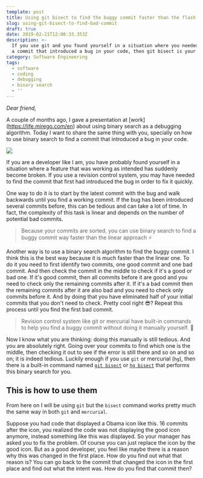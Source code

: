 ```yaml
---
template: post
title: Using git bisect to find the buggy commit faster than the flash
slug: using-git-bisect-to-find-bad-commit
draft: true
date: 2019-02-21T12:00:33.353Z
description: >-
  If you use git and you found yourself in a situation where you needed to find
  a commit that introduced a bug in your code, then git bisect is your friend.
category: Software Engineering
tags:
  - software
  - coding
  - debugging
  - binary search
  - ''
---
```

_Dear friend,_

A couple of months ago, I gave a presentation at \[work](https://life.mirego.com/en) about using binary search as a debugging algorithm. Today I want to share the same thing with you, specially on how to use binary search to find a commit that introduced a bug in your code.

![](/media/find-buggy-commit-faster.jpg)

If you are a developer like I am, you have probably found yourself in a situation where a feature that was working as intended has suddenly become broken. If you use a revision control system, you may have needed to find the commit that first had introduced the bug in order to fix it quickly.

One way to do it is to start by the latest commit with the bug and walk backwards until you find a working commit. If the bug has been introduced several commits before, this can be tedious and can take a lot of time. In fact, the complexity of this task is linear and depends on the number of potential bad commits.

> Because your commits are sorted, you can use binary search to find a buggy commit way faster than the linear approach ⚡️

Another way is to use a binary search algorithm to find the buggy commit. I think this is the best way because it is much faster than the linear one. To do it you need to first identify two commits, one good commit and one bad commit. And then check the commit in the middle to check if it's a good or bad one. If it's good commit, then all commits before it are good and you need to check only the remaining commits after it. If it's a bad commit then the remaining commits after it are also bad and you need to check only commits before it. And by doing that you have eliminated half of your initial commits that you don't need to check. Pretty cool right 😎? Repeat this process until you find the first bad commit.

> Revision control system like git or mercurial have built-in commands to help you find a buggy commit without doing it manually yourself. 💚

Now I know what you are thinking: doing this manually is still tedious. And you are absolutely right. Going over your commits to find which one is the middle, then checking it out to see if the error is still there and so on and so on; it is indeed tedious. Luckily enough if you use `git` or mercurial (`hg`), then there is a built-in command named [`git bisect`](https://git-scm.com/docs/git-bisect) or [`hg bisect`](https://www.mercurial-scm.org/repo/hg/help/bisect) that performs this binary search for you.

## This is how to use them

From here on I will be using `git` but the `bisect` command works pretty much the same way in both `git` and `mercurial`. 

Suppose you had code that displayed a Obama icon like this. 16 commits after the icon, you realized the code was not displaying the good icon anymore, instead something like this was displayed. So your manager has asked you to fix the problem. Of course you can just replace the icon by the good icon. But as a good developer, you feel like maybe there is a reason why this was changed in the first place. How do you find out what that reason is? You can go back to the commit that changed the icon in the first place and find out what the intent was. How do you find that commit then?
